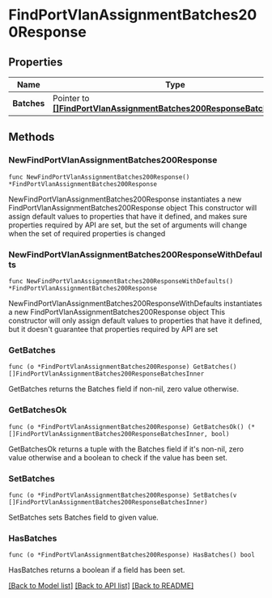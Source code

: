 # FindPortVlanAssignmentBatches200Response

## Properties

Name | Type | Description | Notes
------------ | ------------- | ------------- | -------------
**Batches** | Pointer to [**[]FindPortVlanAssignmentBatches200ResponseBatchesInner**](FindPortVlanAssignmentBatches200ResponseBatchesInner.md) |  | [optional] 

## Methods

### NewFindPortVlanAssignmentBatches200Response

`func NewFindPortVlanAssignmentBatches200Response() *FindPortVlanAssignmentBatches200Response`

NewFindPortVlanAssignmentBatches200Response instantiates a new FindPortVlanAssignmentBatches200Response object
This constructor will assign default values to properties that have it defined,
and makes sure properties required by API are set, but the set of arguments
will change when the set of required properties is changed

### NewFindPortVlanAssignmentBatches200ResponseWithDefaults

`func NewFindPortVlanAssignmentBatches200ResponseWithDefaults() *FindPortVlanAssignmentBatches200Response`

NewFindPortVlanAssignmentBatches200ResponseWithDefaults instantiates a new FindPortVlanAssignmentBatches200Response object
This constructor will only assign default values to properties that have it defined,
but it doesn't guarantee that properties required by API are set

### GetBatches

`func (o *FindPortVlanAssignmentBatches200Response) GetBatches() []FindPortVlanAssignmentBatches200ResponseBatchesInner`

GetBatches returns the Batches field if non-nil, zero value otherwise.

### GetBatchesOk

`func (o *FindPortVlanAssignmentBatches200Response) GetBatchesOk() (*[]FindPortVlanAssignmentBatches200ResponseBatchesInner, bool)`

GetBatchesOk returns a tuple with the Batches field if it's non-nil, zero value otherwise
and a boolean to check if the value has been set.

### SetBatches

`func (o *FindPortVlanAssignmentBatches200Response) SetBatches(v []FindPortVlanAssignmentBatches200ResponseBatchesInner)`

SetBatches sets Batches field to given value.

### HasBatches

`func (o *FindPortVlanAssignmentBatches200Response) HasBatches() bool`

HasBatches returns a boolean if a field has been set.


[[Back to Model list]](../README.md#documentation-for-models) [[Back to API list]](../README.md#documentation-for-api-endpoints) [[Back to README]](../README.md)


